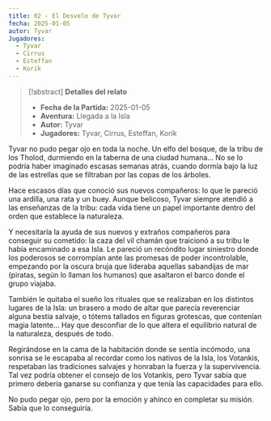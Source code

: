 ```yaml
---
title: 02 - El Desvelo de Tyvar
fecha: 2025-01-05
autor: Tyvar
Jugadores:
  - Tyvar
  - Cirrus
  - Esteffan
  - Korik
---
```


>[!abstract] **Detalles del relato**
>  - **Fecha de la Partida:** 2025-01-05
>  - **Aventura:** Llegada a la Isla
>  - **Autor:** Tyvar
>  - **Jugadores:** Tyvar, Cirrus, Esteffan, Korik

Tyvar no pudo pegar ojo en toda la noche. Un elfo del bosque, de la tribu de los Tholod, durmiendo en la taberna de una ciudad humana... No se lo podría haber imaginado escasas semanas atrás, cuando dormía bajo la luz de las estrellas que se filtraban por las copas de los árboles.

Hace escasos días que conoció sus nuevos compañeros: lo que le pareció una ardilla, una rata y un buey. Aunque belicoso, Tyvar siempre atendió a las enseñanzas de la tribu: cada vida tiene un papel importante dentro del orden que establece la naturaleza.

Y necesitaría la ayuda de sus nuevos y extraños compañeros para conseguir su cometido: la caza del vil chamán que traicionó a su tribu le había encaminado a esa Isla. Le pareció un recóndito lugar siniestro donde los poderosos se corrompían ante las promesas de poder incontrolable, empezando por la oscura bruja que lideraba aquellas sabandijas de mar (piratas, según lo llaman los humanos) que asaltaron el barco donde el grupo viajaba.

También le quitaba el sueño los rituales que se realizaban en los distintos lugares de la Isla: un brasero a modo de altar que parecía reverenciar alguna bestia salvaje, o tótems tallados en figuras grotescas, que contenían magia latente... Hay que desconfiar de lo que altera el equilibrio natural de la naturaleza, después de todo.

Regirándose en la cama de la habitación donde se sentía incómodo, una sonrisa se le escapaba al recordar como los nativos de la Isla, los Votankis, respetaban las tradiciones salvajes y honraban la fuerza y la supervivencia. Tal vez podría obtener el consejo de los Votankis, pero Tyvar sabía que primero debería ganarse su confianza y que tenía las capacidades para ello. 

No pudo pegar ojo, pero por la emoción y ahínco en completar su misión. Sabía que lo conseguiría.